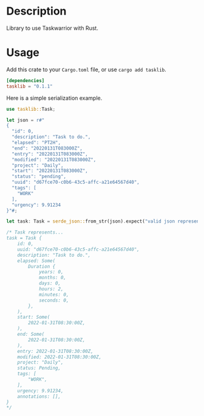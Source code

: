 # Description

Library to use Taskwarrior with Rust.

# Usage

Add this crate to your `Cargo.toml` file, or use `cargo add tasklib`.

```toml
[dependencies]
tasklib = "0.1.1"
```

Here is a simple serialization example.

```rust
use tasklib::Task;

let json = r#"
{
  "id": 0,
  "description": "Task to do.",
  "elapsed": "PT2H",
  "end": "20220131T083000Z",
  "entry": "20220131T083000Z",
  "modified": "20220131T083000Z",
  "project": "Daily",
  "start": "20220131T083000Z",
  "status": "pending",
  "uuid": "d67fce70-c0b6-43c5-affc-a21e64567d40",
  "tags": [
    "WORK"
  ],
  "urgency": 9.91234
}"#;

let task: Task = serde_json::from_str(json).expect("valid json representing a task");

/* Task represents...
task = Task {
    id: 0,
    uuid: "d67fce70-c0b6-43c5-affc-a21e64567d40",
    description: "Task to do.",
    elapsed: Some(
        Duration {
            years: 0,
            months: 0,
            days: 0,
            hours: 2,
            minutes: 0,
            seconds: 0,
        },
    ),
    start: Some(
        2022-01-31T08:30:00Z,
    ),
    end: Some(
        2022-01-31T08:30:00Z,
    ),
    entry: 2022-01-31T08:30:00Z,
    modified: 2022-01-31T08:30:00Z,
    project: "Daily",
    status: Pending,
    tags: [
        "WORK",
    ],
    urgency: 9.91234,
    annotations: [],
}
*/
```
